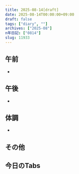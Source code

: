 ```yaml
---
title: 2025-08-14[draft]
date: 2025-08-14T00:00:00+09:00
draft: false
tags: ["diary", ""]
archives: ["2025-08"]
n年日記: ["0814"]
slug: 11933
---
```

## 午前
- 
## 午後
- 
## 体調
- 
## その他
## 今日のTabs